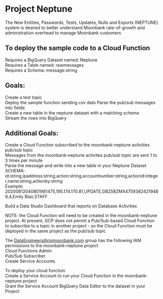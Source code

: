 # Project Neptune
The New Entities, Passwords, Tests, Updates, Nulls and Exports (NEPTUNE) system is desired to better understand Moonbank rate-of-growth and administration overhead to manage Moonbank customers

## To deploy the sample code to a Cloud Function  
Requires a BigQuery Dataset named: Neptune  
Requires a Table named: rawmessages  
Requires a Schema:  message:string  

## Goals:  
Create a test topic  
Deploy the sample function sending csv data 
Parse the pub/sub messages into fields  
Create a new table in the neptune dataset with a matching schema  
Stream the rows into BigQuery  

## Additional Goals:  
Create a Cloud Function subscribed to the moonbank-neptune activities pub/sub topic  
  Messages from the moonbank-neptune activites pub/sub topic are sent 1 to 3 times per minute  
Parse the message and write into a new table in your Neptune Dataset  
  SCHEMA: id:string,ipaddress:string,action:string,accountnumber:string,actionid:integer,name:string,actionby:string    
  Example: 20200812040801981475,195.174.170.81,UPDATE,GB25BZMX47593824219489,4,Emily Blair,STAFF  

Build a Data Studio Dashboard that reports on Database Activities    

NOTE: the Cloud Function will need to be created in the moonbank-neptune project. At present, GCP does not permit a Pub/Sub-based Cloud Function to subscribe to a topic in another project - so the Cloud Function must be deployed in the same project as the pub/sub topic  

The DataEngineers@roimoonbank.com group has the following IAM permissions to the moonbank-neptune project  
  Cloud Functions Admin  
  Pub/Sub Subscriber  
  Create Service Accounts  

To deploy your cloud function   
  Create a Service Account to run your Cloud Function in the moonbank-neptune project  
  Grant the Service Account BigQuery Data Editor to the dataset in your Project  

